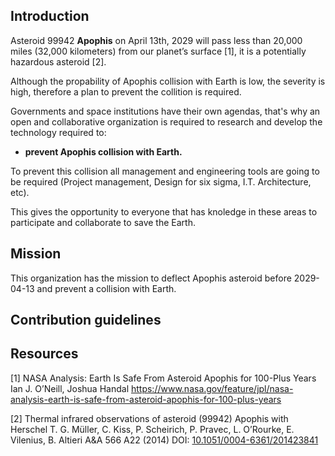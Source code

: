 ## Introduction

<!-- Motivation -->
Asteroid 99942 **Apophis** on April 13th, 2029 will pass less than 20,000 miles (32,000 kilometers) from our planet’s surface [1], it is a potentially hazardous asteroid [2].

Although the propability of Apophis collision with Earth is low, the severity is high, therefore a plan to prevent the collition is required.

<!-- Why builidng this organization -->
Governments and space institutions have their own agendas, that's why an open and collaborative organization is required to research and develop the technology required to:
<!-- Problem to solve -->
- **prevent Apophis collision with Earth.**

<!-- Learning required -->
To prevent this collision all management and engineering tools are going to be required (Project management, Design for six sigma, I.T. Architecture, etc).

<!-- What makes your organization stand out? -->
This gives the opportunity to everyone that has knoledge in these areas to participate and collaborate to save the Earth.


## Mission

This organization has the mission to deflect Apophis asteroid before 2029-04-13 and prevent a collision with Earth.


## Contribution guidelines


## Resources
[1] NASA Analysis: Earth Is Safe From Asteroid Apophis for 100-Plus Years
Ian J. O’Neill, Joshua Handal
https://www.nasa.gov/feature/jpl/nasa-analysis-earth-is-safe-from-asteroid-apophis-for-100-plus-years

[2] Thermal infrared observations of asteroid (99942) Apophis with Herschel
T. G.  Müller, C.  Kiss, P.  Scheirich, P.  Pravec, L.  O’Rourke, E.  Vilenius, B.  Altieri
A&A 566 A22 (2014)
DOI: [10.1051/0004-6361/201423841](https://doi.org/10.1051/0004-6361/201423841)
